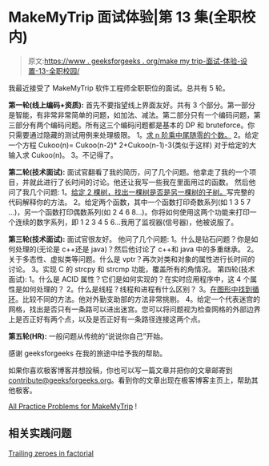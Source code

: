 # MakeMyTrip 面试体验|第 13 集(全职校内)

> 原文:[https://www . geeksforgeeks . org/make my trip-面试-体验-设置-13-全职校园/](https://www.geeksforgeeks.org/makemytrip-interview-experience-set-13-on-campus-for-full-time/)

我最近接受了 MakeMyTrip 软件工程师全职职位的面试。总共有 5 轮。

**第一轮(线上编码+资质):**
首先不要指望线上界面友好。共有 3 个部分。第一部分是智能，有非常非常简单的问题，如加法、减法。第二部分只有一个编码问题，第三部分有两个编码问题。所有这三个编码问题都是基本的 DP 和 bruteforce。你只需要通过隐藏的测试用例来处理极限。
1。[求 n 阶乘中尾随零的个数。](https://practice.geeksforgeeks.org/problems/trailing-zeroes-in-factorial/0)
2。给定一个方程
Cukoo(n)= Cukoo(n-2)* 2+Cukoo(n-1)-3(类似于这样)
对于给定的大输入求 Cukoo(n)。
3。不记得了。

**第二轮(技术面试):**
面试官翻看了我的简历，问了几个问题。他拿走了我的一个项目，并就此进行了长时间的讨论。他还让我写一些我在里面用过的函数。
然后他问了我几个问题:
1。[给定 2 棵树，找出一棵树是否是另一棵树的子树。](https://practice.geeksforgeeks.org/problems/check-if-subtree/1)写完整的代码解释你的方法。
2。给定两个函数，其中一个函数打印奇数系列(如 1 3 5 7 …)，另一个函数打印偶数系列(如 2 4 6 8…)。你将如何使用这两个功能来打印一个连续的数字系列，即 1 2 3 4 5 6…我用了监视器(信号器)，他被说服了。

**第三轮(技术面试):**
面试官很友好。
他问了几个问题:
1。什么是钻石问题？你是如何处理的(无论是 c++还是 java)？然后他讨论了 c++和 java 中的多重继承。
2。关于多态性、虚拟类等问题。什么是 vptr？再次对类和对象的属性进行长时间的讨论。
3。实现 C 的 strcpy 和 strcmp 功能，覆盖所有的角情况。
第四轮(技术面试):
1。什么是 ACID 属性？它们是如何实现的？在实时应用程序中，这 4 个属性是如何处理的？
2。什么是线程？线程和进程有什么区别？
3。[在图形中找到循环](https://practice.geeksforgeeks.org/problems/detect-cycle-in-a-directed-graph/1)。比较不同的方法。他对外勤支助部的方法非常挑剔。
4。给定一个代表迷宫的网格，找出是否只有一条路可以进出迷宫。您可以将问题视为检查网格的外部边界上是否正好有两个点，以及是否正好有一条路径连接这两个点。

**第五轮(HR):**
一般问题从传统的“说说你自己”开始。

感谢 geeksforgeeks 在我的旅途中给予我的帮助。

如果你喜欢极客博客并想投稿，你也可以写一篇文章并把你的文章邮寄到 contribute@geeksforgeeks.org。看到你的文章出现在极客博客主页上，帮助其他极客。

[All Practice Problems for MakeMyTrip](https://practice.geeksforgeeks.org/company/MakeMyTrip/) !

## 相关实践问题

[Trailing zeroes in factorial](https://practice.geeksforgeeks.org/problems/trailing-zeroes-in-factorial/0)